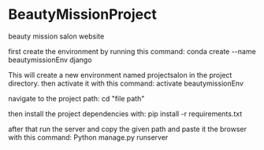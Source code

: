 # BeautyMissionProject
beauty mission salon website

first create the environment by running this command:
conda create --name beautymissionEnv django

This will create a new environment named projectsalon in the project directory. then 
activate it with this command:
activate beautymissionEnv

navigate to the project path:
cd "file path"

then install the project dependencies with:
pip install -r requirements.txt

after that run the server and copy the given path and paste it the browser with this command:
Python manage.py runserver

